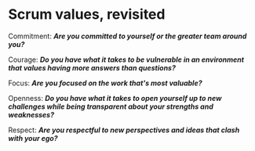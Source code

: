 # Scrum values, revisited

Commitment: ***Are you committed to yourself or the greater team around you?***

Courage: ***Do you have what it takes to be vulnerable in an environment that values having more answers than questions?***

Focus: ***Are you focused on the work that's most valuable?***

Openness: ***Do you have what it takes to open yourself up to new challenges while being transparent about your strengths and weaknesses?***

Respect: ***Are you respectful to new perspectives and ideas that clash with your ego?***

